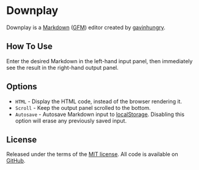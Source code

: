 Downplay
========
Downplay is a [Markdown](http://daringfireball.net/projects/markdown/)
([GFM](https://help.github.com/articles/github-flavored-markdown)) editor
created by [gavinhungry](https://twitter.com/gavinhungry).

How To Use
----------
Enter the desired Markdown in the left-hand input panel, then immediately see
the result in the right-hand output panel.

Options
-------
- `HTML` - Display the HTML code, instead of the browser rendering it.
- `Scroll` - Keep the output panel scrolled to the bottom.
- `Autosave` - Autosave Markdown input to [localStorage](https://developer.mozilla.org/en-US/docs/Web/Guide/API/DOM/Storage).
  Disabling this option will erase any previously saved input.

License
-------
Released under the terms of the [MIT license](http://tldrlegal.com/license/mit-license).
All code is available on [GitHub](https://github.com/gavinhungry/downplay).
